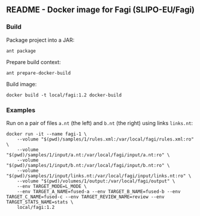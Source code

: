 ## README - Docker image for Fagi (SLIPO-EU/Fagi)

### Build

Package project into a JAR:

    ant package

Prepare build context:

    ant prepare-docker-build

Build image:

    docker build -t local/fagi:1.2 docker-build

### Examples

Run on a pair of files `a.nt` (the left) and `b.nt` (the right) using links `links.nt`:

    docker run -it --name fagi-1 \
        --volume "$(pwd)/samples/1/rules.xml:/var/local/fagi/rules.xml:ro" \
        --volume "$(pwd)/samples/1/input/a.nt:/var/local/fagi/input/a.nt:ro" \
        --volume "$(pwd)/samples/1/input/b.nt:/var/local/fagi/input/b.nt:ro" \
        --volume "$(pwd)/samples/1/input/links.nt:/var/local/fagi/input/links.nt:ro" \
        --volume "$(pwd)/volumes/1/output:/var/local/fagi/output" \
        --env TARGET_MODE=L_MODE \
        --env TARGET_A_NAME=fused-a --env TARGET_B_NAME=fused-b --env TARGET_C_NAME=fused-c --env TARGET_REVIEW_NAME=review --env TARGET_STATS_NAME=stats \
        local/fagi:1.2

 


